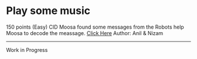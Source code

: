 # Play some music

150 points (Easy)
CID Moosa found some messages from the Robots help Moosa to decode the meassage.
[Click Here](https://mega.nz/file/cu5GQbjT#TTamamOeeOYm_LLoMwjYYQYy7T4r4mUN03Heei8uryA)
Author: Anil & Nizam

---

Work in Progress
